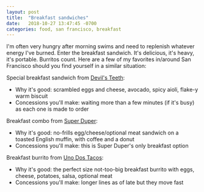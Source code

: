 ```yaml
---
layout: post
title:  "Breakfast sandwiches"
date:   2018-10-27 13:47:45 -0700
categories: food, san francisco, breakfast
---
```


I'm often very hungry after morning swims and need to replenish whatever energy I've burned. Enter the breakfast sandwich. It's delicious, it's heavy, it's portable. Burritos count. Here are a few of my favorites in/around San Francisco should you find yourself in a similar situation:

Special breakfast sandwich from [Devil's Teeth](http://www.devilsteethbakingcompany.com/):

- Why it's good: scrambled eggs and cheese, avocado, spicy aioli, flake-y warm biscuit
- Concessions you'll make: waiting more than a few minutes (if it's busy) as each one is made to order

Breakfast combo from [Super Duper](http://superduperburgers.com/):

- Why it's good: no-frills egg/cheese/optional meat sandwich on a toasted English muffin, with coffee and a donut
- Concessions you'll make: this is Super Duper's only breakfast option

Breakfast burrito from [Uno Dos Tacos](http://unodostacos.com/):

- Why it's good: the perfect size not-too-big breakfast burrito with eggs, cheese, potatoes, salsa, optional meat
- Concessions you'll make: longer lines as of late but they move fast
